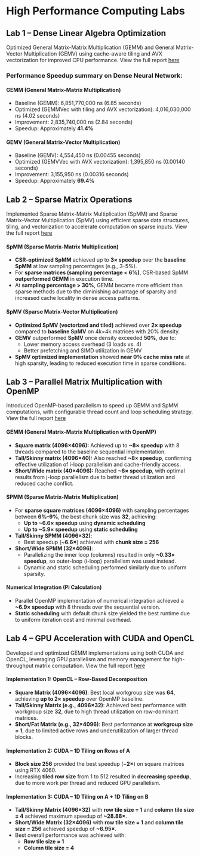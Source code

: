 # High Performance Computing Labs

## Lab 1 – Dense Linear Algebra Optimization  
Optimized General Matrix-Matrix Multiplication (GEMM) and General Matrix-Vector Multiplication (GEMV) using cache-aware tiling and AVX vectorization for improved CPU performance. View the full report [here]()

### Performance Speedup summary on Dense Neural Network: 

#### **GEMM (General Matrix-Matrix Multiplication)**

- Baseline (GEMM): 6,851,770,000 ns (6.85 seconds)
- Optimized (GEMMVec with tiling and AVX vectorization): 4,016,030,000 ns (4.02 seconds)
- Improvement: 2,835,740,000 ns (2.84 seconds)
- Speedup: Approximately **41.4%**

#### **GEMV (General Matrix-Vector Multiplication)**

- Baseline (GEMV): 4,554,450 ns (0.00455 seconds)
- Optimized (GEMVVec with AVX vectorization): 1,395,850 ns (0.00140 seconds)
- Improvement: 3,155,950 ns (0.00316 seconds)
- Speedup: Approximately **69.4%**



## Lab 2 – Sparse Matrix Operations  
Implemented Sparse Matrix-Matrix Multiplication (SpMM) and Sparse Matrix-Vector Multiplication (SpMV) using efficient sparse data structures, tiling, and vectorization to accelerate computation on sparse inputs. View the full report [here]()

#### SpMM (Sparse Matrix-Matrix Multiplication)

- **CSR-optimized SpMM** achieved up to **3× speedup** over the **baseline SpMM** at low sampling percentages (e.g., 3–5%).
- For **sparse matrices (sampling percentage < 6%)**, CSR-based SpMM **outperformed GEMM** in execution time.
- At **sampling percentage > 30%**, GEMM became more efficient than sparse methods due to the diminishing advantage of sparsity and increased cache locality in dense access patterns.

#### SpMV (Sparse Matrix-Vector Multiplication)

- **Optimized SpMV (vectorized and tiled)** achieved over **2× speedup** compared to **baseline SpMV** on 4k×4k matrices with 20% density.
- **GEMV** outperformed **SpMV** once density exceeded **50%**, due to:
  - Lower memory access overhead (3 loads vs. 4)
  - Better prefetching and SIMD utilization in GEMV
- **SpMV optimized implementation** showed **near 0% cache miss rate** at high sparsity, leading to reduced execution time in sparse conditions.

## Lab 3 – Parallel Matrix Multiplication with OpenMP  
Introduced OpenMP-based parallelism to speed up GEMM and SpMM computations, with configurable thread count and loop scheduling strategy. View the full report [here]()

#### GEMM (General Matrix-Matrix Multiplication with OpenMP)

- **Square matrix (4096×4096):** Achieved up to **~8× speedup** with 8 threads compared to the baseline sequential implementation.
- **Tall/Skinny matrix (4096×40):** Also reached **~8× speedup**, confirming effective utilization of i-loop parallelism and cache-friendly access.
- **Short/Wide matrix (40×4096):** Reached **~6× speedup**, with optimal results from j-loop parallelism due to better thread utilization and reduced cache conflict.

#### SPMM (Sparse Matrix-Matrix Multiplication)

- For **sparse square matrices (4096×4096)** with sampling percentages between **6%–9%**, the best chunk size was **32**, achieving:
  - **Up to ~6.6× speedup** using **dynamic scheduling**
  - **Up to ~5.9× speedup** using **static scheduling**
- **Tall/Skinny SPMM (4096×32)**:
  - Best speedup (~**6.6×**) achieved with **chunk size = 256**
- **Short/Wide SPMM (32×4096)**:
  - Parallelizing the inner loop (columns) resulted in only **~0.33× speedup**, so outer-loop (i-loop) parallelism was used instead.
  - Dynamic and static scheduling performed similarly due to uniform sparsity.

#### Numerical Integration (Pi Calculation)

- Parallel OpenMP implementation of numerical integration achieved a **~6.9× speedup** with 8 threads over the sequential version.
- **Static scheduling** with default chunk size yielded the best runtime due to uniform iteration cost and minimal overhead.

## Lab 4 – GPU Acceleration with CUDA and OpenCL  
Developed and optimized GEMM implementations using both CUDA and OpenCL, leveraging GPU parallelism and memory management for high-throughput matrix computation. View the full report [here]()

#### Implementation 1: OpenCL – Row-Based Decomposition

- **Square Matrix (4096×4096)**: Best local workgroup size was **64**, achieving **up to 2× speedup** over OpenMP baseline.
- **Tall/Skinny Matrix (e.g., 4096×32)**: Achieved best performance with workgroup size **32**, due to high thread utilization on row-dominant matrices.
- **Short/Fat Matrix (e.g., 32×4096)**: Best performance at **workgroup size = 1**, due to limited active rows and underutilization of larger thread blocks.

#### Implementation 2: CUDA – 1D Tiling on Rows of A

- **Block size 256** provided the best speedup (~**2×**) on square matrices using RTX 4060.
- Increasing **tiled row size** from 1 to 512 resulted in **decreasing speedup**, due to more work per thread and reduced GPU parallelism.

#### Implementation 3: CUDA – 1D Tiling on A + 1D Tiling on B

- **Tall/Skinny Matrix (4096×32)** with **row tile size = 1** and **column tile size = 4** achieved maximum speedup of **~28.88×**.
- **Short/Wide Matrix (32×4096)** with **row tile size = 1** and **column tile size = 256** achieved speedup of **~6.95×**.
- Best overall performance was achieved with:
  - **Row tile size = 1**
  - **Column tile size = 4**
